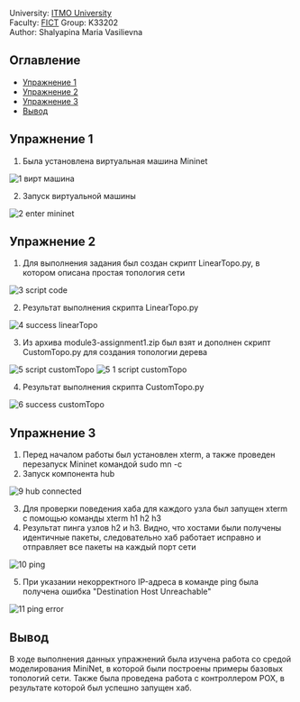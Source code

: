 University: [ITMO University](https://itmo.ru/ru/)  
Faculty: [FICT](https://fict.itmo.ru) 
Group: K33202  
Author: Shalyapina Maria Vasilievna

## Оглавление
 - [Упражнение 1](#part_1)
 - [Упражнение 2](#part_2)
 - [Упражнение 3](#part_3)
 - [Вывод](#part_4)

## <a name="part_1">Упражнение 1</a>
1. Была установлена виртуальная машина Mininet

![1 вирт машина](https://github.com/muriash/SDN/assets/90574857/973b41bb-5074-4092-87fe-8962f29fd095)

2. Запуск виртуальной машины

![2 enter mininet](https://github.com/muriash/SDN/assets/90574857/f534b45b-ed2a-490c-8c07-7f040886080f)

## <a name="part_2">Упражнение 2</a>
1. Для выполнения задания был создан скрипт LinearTopo.py, в котором описана простая топология сети

![3 script code](https://github.com/muriash/SDN/assets/90574857/6db0e24a-45df-481e-b095-8ac23571082e)

2. Результат выполнения скрипта LinearTopo.py

![4 success linearTopo](https://github.com/muriash/SDN/assets/90574857/7820ab9f-d903-458c-8ff9-3eb8020cbca8)

3. Из архива  module3-assignment1.zip был взят и дополнен скрипт CustomTopo.py для создания топологии дерева

![5 script customTopo](https://github.com/muriash/SDN/assets/90574857/f86576e7-59ab-4c94-8606-6679b7f06efd)
![5 1 script customTopo](https://github.com/muriash/SDN/assets/90574857/cf127b61-703a-41b8-9e7f-d52f483a803e)

4. Результат выполнения скрипта CustomTopo.py

![6 success customTopo](https://github.com/muriash/SDN/assets/90574857/21c669b0-4192-4536-bb1f-d6e7253215da)

## <a name="part_3">Упражнение 3</a>
1. Перед началом работы был установлен xterm, а также проведен перезапуск Mininet командой sudo mn -c
2. Запуск компонента hub

![9 hub connected](https://github.com/muriash/SDN/assets/90574857/c11240a0-3880-48f7-9381-d6dea88f2cef)

3. Для проверки поведения хаба для каждого узла был запущен xterm с помощью команды xterm h1 h2 h3
4. Результат пинга узлов h2 и h3. Видно, что хостами были получены идентичные пакеты, следовательно хаб работает исправно и отправляет все пакеты на каждый порт сети

![10 ping](https://github.com/muriash/SDN/assets/90574857/1fbcd523-024c-4987-bf83-b30b345a6e7a)

5. При указании некорректного IP-адреса в команде ping была получена ошибка "Destination Host Unreachable"

![11 ping error](https://github.com/muriash/SDN/assets/90574857/3e116c91-1604-4bac-ad6b-8558b3d64d6c)

## <a name="part_4">Вывод</a>
В ходе выполнения данных упражнений была изучена работа со средой моделирования MiniNet, в которой были построены примеры базовых топологий сети. Также была проведена работа с контроллером POX, в результате которой был успешно запущен хаб.
